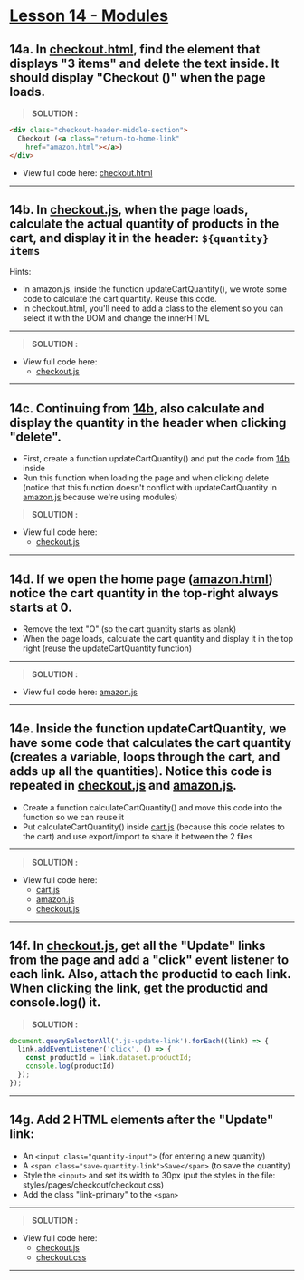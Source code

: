 # [Lesson 14 - Modules](https://youtu.be/EerdGm-ehJQ?t=50149)

## 14a. In [checkout.html](./project-folder/checkout.html), find the element that displays "3 items" and delete the text inside. It should display "Checkout ()" when the page loads.   

> **SOLUTION :**

```html
<div class="checkout-header-middle-section">
  Checkout (<a class="return-to-home-link"
    href="amazon.html"></a>)
</div>
```

+ View full code here: [checkout.html](./project-folder/checkout.html)

---

## 14b.  In [checkout.js](./project-folder/scripts/checkout.js), when the page loads, calculate the actual quantity of products in the cart, and display it in the header: `${quantity} items`

Hints:
  + In amazon.js, inside the function updateCartQuantity(), we wrote some code to calculate the cart quantity. Reuse this code.
  + In checkout.html, you'll need to add a class to the element so you can select it with the DOM and change the innerHTML

---

> **SOLUTION :**

+ View full code here:
  - [checkout.js](./project-folder/scripts/checkout.js)

---

## 14c. Continuing from [14b](#14b--in-checkoutjs-when-the-page-loads-calculate-the-actual-quantity-of-products-in-the-cart-and-display-it-in-the-header-quantity-items), also calculate and display the quantity in the header when clicking "delete".

  + First, create a function updateCartQuantity() and put the code from [14b](#14b--in-checkoutjs-when-the-page-loads-calculate-the-actual-quantity-of-products-in-the-cart-and-display-it-in-the-header-quantity-items) inside
  + Run this function when loading the page and when clicking delete (notice that this function doesn't conflict with updateCartQuantity in [amazon.js](./project-folder/scripts/amazon.js) because we're using modules)


> **SOLUTION :**

+ View full code here:
  - [checkout.js](./project-folder/scripts/checkout.js)

---

## 14d. If we open the home page ([amazon.html](./project-folder/amazon.html)) notice the cart quantity in the top-right always starts at 0.

  + Remove the text "O" (so the cart quantity starts as blank)
  + When the page loads, calculate the cart quantity and display it in the top right (reuse the updateCartQuantity function)

---

> **SOLUTION :**

+ View full code here: [amazon.js](./project-folder/scripts/amazon.js)

---

## 14e.  Inside the function updateCartQuantity, we have some code that calculates the cart quantity (creates a variable, loops through the cart, and adds up all the quantities). Notice this code is repeated in [checkout.js](./project-folder/scripts/checkout.js) and [amazon.js](./project-folder/scripts/amazon.js).

  + Create a function calculateCartQuantity() and move this code into the function so we can reuse it
  + Put calculateCartQuantity() inside [cart.js](./project-folder/data/cart.js) (because this code relates to the cart) and use export/import to share it between the 2 files

---

> **SOLUTION :**

+ View full code here: 
  - [cart.js](./project-folder/data/cart.js)
  - [amazon.js](./project-folder/scripts/amazon.js)
  - [checkout.js](./project-folder/scripts/checkout.js)

---

## 14f.  In [checkout.js](./project-folder/scripts/checkout.js), get all the "Update" links from the page and add a "click" event listener to each link. Also, attach the productid to each link. When clicking the link, get the productid and console.log() it.

> **SOLUTION :**

```js
document.querySelectorAll('.js-update-link').forEach((link) => {
  link.addEventListener('click', () => {
    const productId = link.dataset.productId;
    console.log(productId)
  });
});
```

---

## 14g. Add 2 HTML elements after the "Update" link:

  + An `<input class="quantity-input">` (for entering a new quantity)
  + A `<span class="save-quantity-link">Save</span>` (to save the quantity)
  + Style the `<input>` and set its width to 30px (put the styles in the file: styles/pages/checkout/checkout.css)
  + Add the class "link-primary" to the `<span>`

---

> **SOLUTION :**

+ View full code here: 
  - [checkout.js](./project-folder/scripts/checkout.js)
  - [checkout.css](./project-folder/styles/pages/checkout/checkout.css)

---
